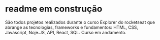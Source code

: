 # readme em construção

São todos projetos realizados durante o curso Explorer do rocketseat que abrange as tecnologias, frameworks e fundamentos: HTML, CSS, Javascript, Noje.JS, API, React, SQL.
Curso em andamento.
